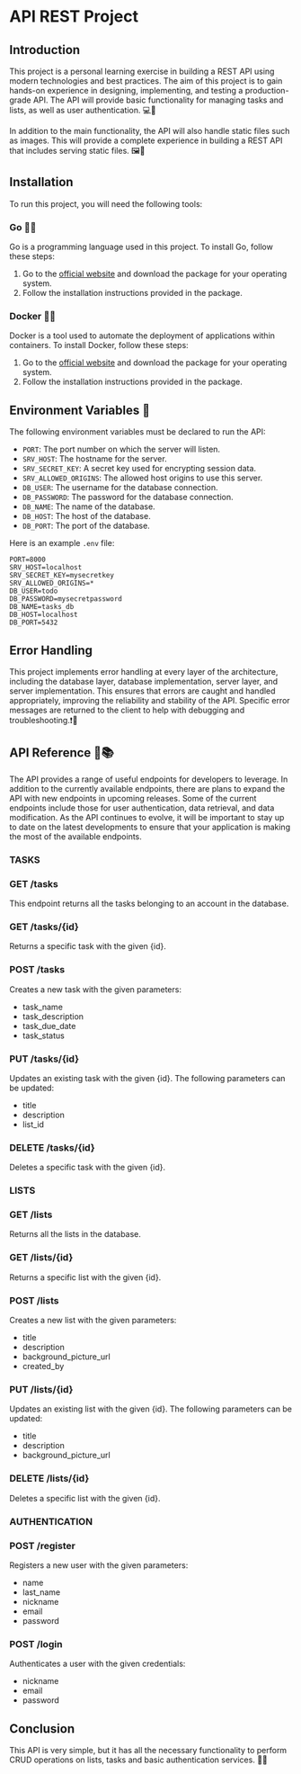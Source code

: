 # API REST Project

## Introduction

This project is a personal learning exercise in building a REST API using modern technologies and best practices. The aim of this project is to gain hands-on experience in designing, implementing, and testing a production-grade API. The API will provide basic functionality for managing tasks and lists, as well as user authentication. 💻🔑

In addition to the main functionality, the API will also handle static files such as images. This will provide a complete experience in building a REST API that includes serving static files. 🖼️📁

## Installation

To run this project, you will need the following tools:

### Go 🐹🔧

Go is a programming language used in this project. To install Go, follow these steps:

1. Go to the [official website](https://golang.org/dl/) and download the package for your operating system.
2. Follow the installation instructions provided in the package.

### Docker 🐳🔧

Docker is a tool used to automate the deployment of applications within containers. To install Docker, follow these steps:

1. Go to the [official website](https://www.docker.com/products/docker-desktop) and download the package for your operating system.
2. Follow the installation instructions provided in the package.

## Environment Variables 🔧

The following environment variables must be declared to run the API:

- `PORT`: The port number on which the server will listen.
- `SRV_HOST`: The hostname for the server.
- `SRV_SECRET_KEY`: A secret key used for encrypting session data.
- `SRV_ALLOWED_ORIGINS`: The allowed host origins to use this server.
- `DB_USER`: The username for the database connection.
- `DB_PASSWORD`: The password for the database connection.
- `DB_NAME`: The name of the database.
- `DB_HOST`: The host of the database.
- `DB_PORT`: The port of the database.

Here is an example `.env` file:

```
PORT=8000
SRV_HOST=localhost
SRV_SECRET_KEY=mysecretkey
SRV_ALLOWED_ORIGINS=*
DB_USER=todo
DB_PASSWORD=mysecretpassword
DB_NAME=tasks_db
DB_HOST=localhost
DB_PORT=5432
```

## Error Handling

This project implements error handling at every layer of the architecture, including the database layer, database implementation, server layer, and server implementation. This ensures that errors are caught and handled appropriately, improving the reliability and stability of the API. Specific error messages are returned to the client to help with debugging and troubleshooting.❗🚦

## API Reference 🚀📚

The API provides a range of useful endpoints for developers to leverage. In addition to the currently available endpoints, there are plans to expand the API with new endpoints in upcoming releases. Some of the current endpoints include those for user authentication, data retrieval, and data modification. As the API continues to evolve, it will be important to stay up to date on the latest developments to ensure that your application is making the most of the available endpoints.

### TASKS

### GET /tasks

This endpoint returns all the tasks belonging to an account in the database.

### GET /tasks/{id}

Returns a specific task with the given {id}.

### POST /tasks

Creates a new task with the given parameters:

- task_name
- task_description
- task_due_date
- task_status

### PUT /tasks/{id}

Updates an existing task with the given {id}. The following parameters can be updated:

- title
- description
- list_id

### DELETE /tasks/{id}

Deletes a specific task with the given {id}.

### LISTS

### GET /lists

Returns all the lists in the database.

### GET /lists/{id}

Returns a specific list with the given {id}.

### POST /lists

Creates a new list with the given parameters:

- title
- description
- background_picture_url
- created_by

### PUT /lists/{id}

Updates an existing list with the given {id}. The following parameters can be updated:

- title
- description
- background_picture_url

### DELETE /lists/{id}

Deletes a specific list with the given {id}.

### AUTHENTICATION

### POST /register

Registers a new user with the given parameters:

- name
- last_name
- nickname
- email
- password

### POST /login

Authenticates a user with the given credentials:

- nickname
- email
- password

## Conclusion

This API is very simple, but it has all the necessary functionality to perform CRUD operations on lists, tasks and basic authentication services. 🎉✅